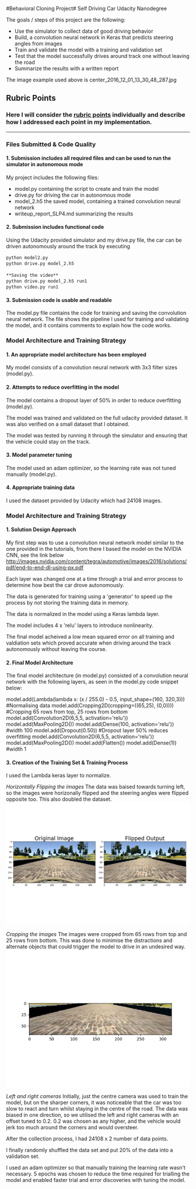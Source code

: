 #Behavioral Cloning Project#
Self Driving Car Udacity Nanodegree

The goals / steps of this project are the following:
* Use the simulator to collect data of good driving behavior
* Build, a convolution neural network in Keras that predicts steering angles from images
* Train and validate the model with a training and validation set
* Test that the model successfully drives around track one without leaving the road
* Summarize the results with a written report


[//]: # (Image References)

[image1]: ./examples/Flipped_img.png "Flipped Image"
[image2]: ./examples/Cropped.png "Cropped image"

The image example used above is center_2016_12_01_13_30_48_287.jpg

## Rubric Points
### Here I will consider the [rubric points](https://review.udacity.com/#!/rubrics/432/view) individually and describe how I addressed each point in my implementation.  

---
### Files Submitted & Code Quality

#### 1. Submission includes all required files and can be used to run the simulator in autonomous mode

My project includes the following files:
* model.py containing the script to create and train the model
* drive.py for driving the car in autonomous mode
* model_2.h5 the saved model, containing a trained convolution neural network 
* writeup_report_SLP4.md summarizing the results

#### 2. Submission includes functional code
Using the Udacity provided simulator and my drive.py file, the car can be driven autonomously around the track by executing 
```
python model2.py
python drive.py model_2.h5

**Saving the video**
python drive.py model_2.h5 run1
python video.py run1

```

#### 3. Submission code is usable and readable

The model.py file contains the code for training and saving the convolution neural network. 
The file shows the pipeline I used for training and validating the model, and it contains comments to explain how the code works.

### Model Architecture and Training Strategy

#### 1. An appropriate model architecture has been employed

My model consists of a convolution neural network with 3x3 filter sizes (model.py). 


#### 2. Attempts to reduce overfitting in the model

The model contains a dropout layer of 50% in order to reduce overfitting (model.py). 

The model was trained and validated on the full udacity provided dataset. It was also verified on a small dataset that I obtained. 

The model was tested by running it through the simulator and ensuring that the vehicle could stay on the track.


#### 3. Model parameter tuning

The model used an adam optimizer, so the learning rate was not tuned manually (model.py).


#### 4. Appropriate training data

I used the dataset provided by Udacity which had 24108 images. 


### Model Architecture and Training Strategy

#### 1. Solution Design Approach

My first step was to use a convolution neural network model similar to the one provided in the tutorials, from there I based the model on the NVIDIA CNN, see the link below   http://images.nvidia.com/content/tegra/automotive/images/2016/solutions/pdf/end-to-end-dl-using-px.pdf

Each layer was changed one at a time through a trial and error process to determine how best the car drove autonomously.

The data is generated for training using a 'generator' to speed up the process by not storing the training data in memory. 

The data is normalized in the model using a Keras lambda layer.

The model includes 4 x 'relu' layers to introduce nonlinearity. 

The final model acheived a low mean squared error on all training and valdiation sets which proved accurate when driving around the track autonomously without leaving the course.


#### 2. Final Model Architecture

The final model architecture (in model.py) consisted of a convolution neural network with the following layers, as seen in the model.py code snippet below:

model.add(Lambda(lambda x: (x / 255.0) - 0.5, input_shape=(160, 320,3))) #Normalising data
model.add(Cropping2D(cropping=((65,25), (0,0)))) #Cropping 65 rows from top, 25 rows from bottom
model.add(Convolution2D(6,5,5, activation='relu'))
model.add(MaxPooling2D())
model.add(Dense(100, activation='relu')) #width 100
model.add(Dropout(0.50)) #Dropout layer 50% reduces overfitting
model.add(Convolution2D(6,5,5, activation='relu'))
model.add(MaxPooling2D())
model.add(Flatten())
model.add(Dense(1)) #width 1


#### 3. Creation of the Training Set & Training Process
I used the Lambda keras layer to normalize.

*Horizontally Flipping the images*
The data was baised towards turning left, so the images were horizonally flipped and the steering angles were flipped opposite too. This also doubled the dataset. 
![alt text][image1]

*Cropping the images* 
The images were cropped from 65 rows from top and 25 rows from bottom. This was done to minimise the distractions and alternate objects that could trigger the model to drive in an undesired way. 
![alt text][image2]

*Left and right cameras*
Initially, just the centre camera was used to train the model, but on the sharper corners, it was noticeable that the car was too slow to react and turn whilst staying in the centre of the road. The data was biased in one direction, so we utilised the left and right cameras with an offset tuned to 0.2. 0.2 was chosen as any higher, and the vehicle would jerk too much around the corners and would oversteer. 

After the collection process, I had 24108 x 2 number of data points. 

I finally randomly shuffled the data set and put 20% of the data into a validation set. 

I used an adam optimizer so that manually training the learning rate wasn't necessary. 5 epochs was chosen to reduce the time required for trialling the model and enabled faster trial and error discoveries with tuning the model. 
